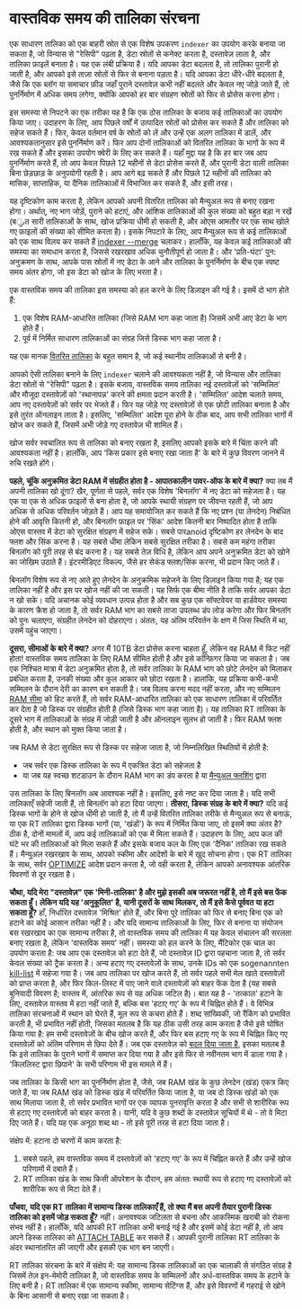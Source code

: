 # वास्तविक समय की तालिका संरचना
एक साधारण तालिका को एक बाहरी स्रोत से एक विशेष उपकरण `indexer` का उपयोग करके बनाया जा सकता है, जो विन्यास से "रेसिपी" पढ़ता है, डेटा स्रोतों से कनेक्ट करता है, दस्तावेज़ लाता है, और तालिका फ़ाइलें बनाता है। यह एक लंबी प्रक्रिया है। यदि आपका डेटा बदलता है, तो तालिका पुरानी हो जाती है, और आपको इसे ताज़ा स्रोतों से फिर से बनाना पड़ता है। यदि आपका डेटा धीरे-धीरे बदलता है, जैसे कि एक ब्लॉग या समाचार फ़ीड जहाँ पुराने दस्तावेज़ कभी नहीं बदलते और केवल नए जोड़े जाते हैं, तो पुनर्निर्माण में अधिक समय लगेगा, क्योंकि आपको हर बार संग्रहण स्रोतों को फिर से प्रोसेस करना होगा।

इस समस्या से निपटने का एक तरीका यह है कि एक ठोस तालिका के बजाय कई तालिकाओं का उपयोग किया जाए। उदाहरण के लिए, आप पिछले वर्षों में उत्पादित स्रोतों को प्रोसेस कर सकते हैं और तालिका को सहेज सकते हैं। फिर, केवल वर्तमान वर्ष के स्रोतों को लें और उन्हें एक अलग तालिका में डालें, और आवश्यकतानुसार इसे पुनर्निर्माण करें। फिर आप दोनों तालिकाओं को वितरित तालिका के भागों के रूप में रख सकते हैं और इसका उपयोग क्वेरी के लिए कर सकते हैं। यहाँ मुद्दा यह है कि हर बार जब आप पुनर्निर्माण करते हैं, तो आप केवल पिछले 12 महीनों से डेटा प्रोसेस करते हैं, और पुरानी डेटा वाली तालिका बिना छेड़छाड़ के अनुपयोगी रहती है। आप आगे बढ़ सकते हैं और पिछले 12 महीनों की तालिका को मासिक, साप्ताहिक, या दैनिक तालिकाओं में विभाजित कर सकते हैं, और इसी तरह।

यह दृष्टिकोण काम करता है, लेकिन आपको अपनी वितरित तालिका को मैन्युअल रूप से बनाए रखना होगा। अर्थात्, नए भाग जोड़ें, पुराने को हटाएं, और आंशिक तालिकाओं की कुल संख्या को बहुत बड़ा न रखें (बہुत सारी तालिकाओं के साथ, खोज प्रक्रिया धीमी हो सकती है, और ओएस आमतौर पर एक साथ खोले गए फ़ाइलों की संख्या को सीमित करता है)। इसके निपटारे के लिए, आप मैन्युअल रूप से कई तालिकाओं को एक साथ विलय कर सकते हैं [indexer --merge](../Data_creation_and_modification/Adding_data_from_external_storages/Adding_data_to_tables/Merging_tables.md) चलाकर। हालाँकि, यह केवल कई तालिकाओं की समस्या का समाधान करता है, जिससे रखरखाव अधिक चुनौतीपूर्ण हो जाता है। और 'प्रति-घंटा' पुन: अनुक्रमण के साथ, आपके पास स्रोतों में नए डेटा के आने और तालिका के पुनर्निर्माण के बीच एक स्पष्ट समय अंतर होगा, जो इस डेटा को खोज के लिए भरता है।

एक वास्तविक समय की तालिका इस समस्या को हल करने के लिए डिज़ाइन की गई है। इसमें दो भाग होते हैं:

1. एक विशेष RAM-आधारित तालिका (जिसे RAM भाग कहा जाता है) जिसमें अभी आए डेटा के भाग होते हैं।
2. पूर्व में निर्मित साधारण तालिकाओं का संग्रह जिसे डिस्क भाग कहा जाता है।

यह एक मानक [वितरित तालिका](../Creating_a_table/Creating_a_distributed_table/Creating_a_distributed_table.md) के बहुत समान है, जो कई स्थानीय तालिकाओं से बनी है।

आपको ऐसी तालिका बनाने के लिए `indexer` चलाने की आवश्यकता नहीं है, जो विन्यास और तालिका डेटा स्रोतों से "रेसिपी" पढ़ता है। इसके बजाय, वास्तविक समय तालिका नई दस्तावेज़ों को 'सम्मिलित' और मौजूदा दस्तावेज़ों को 'स्थानापन्न' करने की क्षमता प्रदान करती है। 'सम्मिलित' आदेश चलाते समय, आप नए दस्तावेज़ों को सर्वर पर भेजते हैं। फिर यह जोड़े गए दस्तावेज़ों से एक छोटी तालिका बनाता है और इसे तुरंत ऑनलाइन लाता है। इसलिए, 'सम्मिलित' आदेश पूरा होने के ठीक बाद, आप सभी तालिका भागों में खोज कर सकते हैं, जिसमें अभी जोड़े गए दस्तावेज़ भी शामिल हैं।

खोज सर्वर स्वचालित रूप से तालिका को बनाए रखता है, इसलिए आपको इसके बारे में चिंता करने की आवश्यकता नहीं है। हालाँकि, आप 'किस प्रकार इसे बनाए रखा जाता है' के बारे में कुछ विवरण जानने में रुचि रखते होंगे।

**पहले, चूंकि अनुक्रमित डेटा RAM में संग्रहीत होता है - आपातकालीन पावर-ऑफ के बारे में क्या?** क्या तब मैं अपनी तालिका खो दूंगा? खैर, पूर्णता से पहले, सर्वर एक विशेष 'बिनलॉग' में नए डेटा को सहेजता है। यह एक या एक से अधिक फ़ाइलों से बना होता है, जो आपके स्थायी संग्रहण पर जीवन्त रहती हैं, जो आप अधिक से अधिक परिवर्तन जोड़ते हैं। आप यह समायोजित कर सकते हैं कि नए प्रश्न (या लेनदेन) निबंधित होने की आवृत्ति कितनी हो, और बिनलॉग फ़ाइल पर 'सिंक' आदेश कितनी बार निष्पादित होता है ताकि ओएस वास्तव में डेटा को सुरक्षित संग्रहण में सहेज सके। सबसे पारanoid दृष्टिकोण हर लेनदेन के बाद फ्लश और सिंक करना है। यह सबसे धीमा लेकिन सबसे सुरक्षित तरीका है। सबसे कम महंगा तरीका बिनलॉग को पूरी तरह से बंद करना है। यह सबसे तेज़ विधि है, लेकिन आप अपने अनुक्रमित डेटा को खोने का जोखिम उठाते हैं। इंटरमीडिएट विकल्प, जैसे हर सेकंड फ्लश/सिंक करना, भी प्रदान किए जाते हैं।

बिनलॉग विशेष रूप से नए आते हुए लेनदेन के अनुक्रमिक सहेजने के लिए डिज़ाइन किया गया है; यह एक तालिका नहीं है और इस पर खोज नहीं की जा सकती। यह सिर्फ एक बीमा नीति है ताकि सर्वर आपका डेटा न खो सके। यदि अचानक कोई व्यवधान उत्पन्न होता है और सब कुछ एक सॉफ्टवेयर या हार्डवेयर समस्या के कारण क्रैश हो जाता है, तो सर्वर RAM भाग का सबसे ताजा उपलब्ध डंप लोड करेगा और फिर बिनलॉग को पुनः चलाएगा, संग्रहीत लेनदेन को दोहराएगा। अंततः, यह अंतिम परिवर्तन के क्षण में जिस स्थिति में था, उसमें पहुंच जाएगा।

**दूसरा, सीमाओं के बारे में क्या?** अगर मैं 10TB डेटा प्रोसेस करना चाहता हूँ, लेकिन वह RAM में फिट नहीं होता! वास्तविक समय तालिका के लिए RAM सीमित होती है और इसे कॉन्फ़िगर किया जा सकता है। जब एक निश्चित मात्रा में डेटा अनुक्रमित होता है, तो सर्वर तालिका के RAM भाग को छोटे लेनदेन को मिलाकर प्रबंधित करता है, उनकी संख्या और कुल आकार को छोटा रखता है। हालांकि, यह प्रक्रिया कभी-कभी सम्मिलन के दौरान देरी का कारण बन सकती है। जब विलय करना मदद नहीं करता, और नए सम्मिलन [RAM सीमा](../Creating_a_table/Local_tables/Plain_and_real-time_table_settings.md#rt_mem_limit) को हिट करते हैं, तो सर्वर RAM-आधारित तालिका को एक साधारण तालिका में परिवर्तित कर देता है जो डिस्क पर संग्रहीत होती है (जिसे डिस्क भाग कहा जाता है)। यह तालिका RT तालिका के दूसरे भाग में तालिकाओं के संग्रह में जोड़ी जाती है और ऑनलाइन सुलभ हो जाती है। फिर RAM फ्लश होती है, और स्थान को मुक्त किया जाता है।

जब RAM से डेटा सुरक्षित रूप से डिस्क पर सहेजा जाता है, जो निम्नलिखित स्थितियों में होती है:

* जब सर्वर एक डिस्क तालिका के रूप में एकत्रित डेटा को सहेजता है
* या जब यह स्वच्छ शटडाउन के दौरान RAM भाग का डंप करता है या [मैन्युअल फ्लशिंग](../Securing_and_compacting_a_table/Flushing_RAM_chunk_to_disk.md#FLUSH-TABLE) द्वारा

उस तालिका के लिए बिनलॉग अब आवश्यक नहीं है। इसलिए, इसे नष्ट कर दिया जाता है। यदि सभी तालिकाएँ सहेजी जाती हैं, तो बिनलॉग को हटा दिया जाएगा।
**तीसरा, डिस्क संग्रह के बारे में क्या?**  यदि कई डिस्क भागों के होने से खोज धीमी हो जाती है, तो मैं उन्हें वितरित तालिका तरीके से मैन्युअल रूप से बनाऊं, या एक RT तालिका द्वारा डिस्क भागों (या, 'खंडों') के रूप में निर्मित किया जाए, तो इसमें क्या अंतर है? ठीक है, दोनों मामलों में, आप कई तालिकाओं को एक में मिला सकते हैं। उदाहरण के लिए, आप कल की घंटे भर की तालिकाओं को मिला सकते हैं और इसके बजाय कल के लिए एक 'दैनिक' तालिका रख सकते हैं। मैन्युअल रखरखाव के साथ, आपको स्कीमा और आदेशों के बारे में खुद सोचना होगा। एक RT तालिका के साथ, सर्वर [OPTIMIZE](../Securing_and_compacting_a_table/Compacting_a_table.md#OPTIMIZE-TABLE) आदेश प्रदान करता है, जो वही करता है, लेकिन आपको अनावश्यक आंतरिक विवरणों से दूर रखता है।

**चौथा, यदि मेरा "दस्तावेज़" एक 'मिनी-तालिका' है और मुझे इसकी अब जरूरत नहीं है, तो मैं इसे बस फेंक सकता हूँ। लेकिन यदि यह 'अनुकूलित' है, यानी दूसरों के साथ मिलकर, तो मैं इसे कैसे पूर्ववत या हटा सकता हूँ?** हाँ, निर्धारित दस्तावेज़ 'मिश्रित' होते हैं, और बिना पूरे तालिका को फिर से बनाए बिना एक को हटाने का कोई आसान तरीका नहीं है। और यदि सामान्य तालिकाओं के लिए, फिर से बनाना या संयोजन बस रखरखाव का एक सामान्य तरीका है, तो वास्तविक समय की तालिका में यह केवल संचालन की सरलता बनाए रखता है, लेकिन 'वास्तविक समय' नहीं। समस्या को हल करने के लिए, मैंटिकोर एक चाल का उपयोग करता है: जब आप एक दस्तावेज़ को हटा देते हैं, जो दस्तावेज़ ID द्वारा पहचाना जाता है, तो सर्वर केवल संख्या को ट्रैक करता है। अन्य हटाए गए दस्तावेज़ों के साथ, उनके IDs को एक sogenannten [kill-list](../Data_creation_and_modification/Adding_data_from_external_storages/Adding_data_to_tables/Killlist_in_plain_tables.md#Table-kill-list) में सहेजा गया है। जब आप तालिका पर खोज करते हैं, तो सर्वर पहले सभी मेल खाते दस्तावेज़ों को प्राप्त करता है, और फिर किल-लिस्ट में पाए जाने वाले दस्तावेज़ों को बाहर फेंक देता है (यह सबसे बुनियादी विवरण है; वास्तव में, आंतरिक रूप से यह अधिक जटिल है)। बात यह है - 'तत्काल' हटाने के लिए, दस्तावेज़ वास्तव में हटा नहीं जाते हैं, बल्कि बस 'हटाए गए' के रूप में चिह्नित होते हैं। वे विभिन्न तालिका संरचनाओं में स्थान को घेरते हैं, मूल रूप से कचरा होते हैं। शब्द सांख्यिकी, जो रैंकिंग को प्रभावित करती है, भी प्रभावित नहीं होती, जिसका मतलब है कि यह ठीक उसी तरह काम करता है जैसे इसे घोषित किया गया है: हम सभी दस्तावेज़ों के बीच खोज करते हैं, और फिर बस हटाए गए के रूप में चिह्नित किए गए दस्तावेज़ों को अंतिम परिणाम से छिपा देते हैं। जब एक दस्तावेज़ को [बदल दिया जाता है](../Data_creation_and_modification/Updating_documents/REPLACE.md), इसका मतलब है कि इसे तालिका के पुराने भागों में समाप्त कर दिया गया है और इसे फिर से नवीनतम भाग में डाला गया है। 'किललिस्ट द्वारा छिपाने' के सभी परिणाम भी इस मामले में हैं।

जब तालिका के किसी भाग का पुनर्निर्माण होता है, जैसे, जब RAM खंड के कुछ लेनदेन (खंड) एकत्र किए जाते हैं, या जब RAM खंड को डिस्क खंड में परिवर्तित किया जाता है, या जब दो डिस्क खंडों को एक साथ मिलाया जाता है, तो सर्वर प्रभावित भागों पर एक व्यापक पुनरावृत्ति करता है और सभी से शारीरिक रूप से हटाए गए दस्तावेज़ों को बाहर करता है। यानी, यदि वे कुछ शब्दों के दस्तावेज़ सूचियों में थे - तो वे मिटा दिए जाते हैं। यदि यह एक अनूठा शब्द था - तो इसे पूरी तरह से हटा दिया जाता है।

संक्षेप में: हटाना दो चरणों में काम करता है:
1. सबसे पहले, हम वास्तविक समय में दस्तावेज़ों को 'हटाए गए' के रूप में चिह्नित करते हैं और उन्हें खोज परिणामों में दबाते हैं।
2. RT तालिका खंड के साथ किसी ऑपरेशन के दौरान, हम अंततः स्थायी रूप से हटाए गए दस्तावेज़ों को शारीरिक रूप से मिटा देते हैं।

**पाँचवा, यदि एक RT तालिका में सामान्य डिस्क तालिकाएँ हैं, तो क्या मैं बस अपनी तैयार पुरानी डिस्क तालिका को इसमें जोड़ सकता हूँ?** नहीं। अनावश्यक जटिलता से बचना और आकस्मिक खराबी को रोकना संभव नहीं है। हालाँकि, यदि आपकी RT तालिका अभी बनाई गई है और इसमें कोई डेटा नहीं है, तो आप अपने डिस्क तालिका को [ATTACH TABLE](../Data_creation_and_modification/Adding_data_from_external_storages/Adding_data_to_tables/Attaching_one_table_to_another.md) कर सकते हैं। आपकी पुरानी तालिका RT तालिका के अंदर स्थानांतरित की जाएगी और इसकी एक भाग बन जाएगी।

RT तालिका संरचना के बारे में संक्षेप में: यह सामान्य डिस्क तालिकाओं का एक चालाकी से संगठित संग्रह है जिसमें तेज़ इन-मेमोरी तालिका है, जो वास्तविक समय के सम्मिलनों और अर्ध-वास्तविक समय के हटाने के लिए बनी है। RT तालिका में एक सामान्य स्कीमा, सामान्य सेटिंग्स हैं, और इसे विवरणों में गहराई से खोने के बिना आसानी से बनाए रखा जा सकता है। 
<!-- proofread -->



